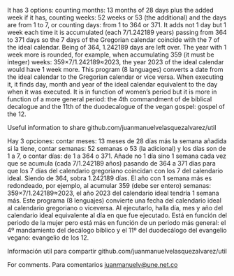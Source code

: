 It has 3 options: counting months: 13 months of 28 days plus the added week if it has, counting weeks: 52 weeks or 53 (the additional) and the days are from 1 to 7, or counting days: from 1 to 364 or 371. It adds not 1 day but 1 week each time it is accumulated (each 7/1.242189 years) passing from 364 to 371 days so the 7 days of the Gregorian calendar coincide with the 7 of the ideal calendar. Being of 364, 1.242189 days are left over. The year with 1 week more is rounded, for example, when accumulating 359 (it must be integer) weeks: 359×7/1.242189≈2023, the year 2023 of the ideal calendar would have 1 week more. This program (8 languages) converts a date from the ideal calendar to the Gregorian calendar or vice versa. When executing it, it finds day, month and year of the ideal calendar equivalent to the day when it was executed. It is in function of women’s period but it is more in function of a more general period: the 4th commandment of de biblical decalogue and the 11th of the duodecalogue of the vegan gospel: gospel of the 12.

Useful information to share github.com/juanmanuelvelasquezalvarez/util

Hay 3 opciones: contar meses: 13 meses de 28 días más la semana añadida si la tiene, contar semanas: 52 semanas o 53 (la adicional) y los días son de 1 a 7, o contar días: de 1 a 364 o 371. Añade no 1 día sino 1 semana cada vez que se acumula (cada 7/1.242189 años) pasando de 364 a 371 días para que los 7 días del calendario gregoriano coincidan con los 7 del calendario ideal. Siendo de 364, sobra 1.242189 días. El año con 1 semana más es redondeado, por ejemplo, al acumular 359 (debe ser entero) semanas: 359×7/1.242189≈2023, el año 2023 del calendario ideal tendría 1 semana más. Este programa (8 lenguajes) convierte una fecha del calendario ideal al calendario gregoriano o viceversa. Al ejecutarlo, halla día, mes y año del calendario ideal equivalente al día en que fue ejecutado. Está en función del periodo de la mujer pero está más en función de un periodo más general: el 4º mandamiento del decálogo bíblico y el 11º del duodecálogo del evangelio vegano: evangelio de los 12.

Información util para compartir github.com/juanmanuelvelasquezalvarez/util

For comments. Para comentarios juanmanuelv@une.net.co
